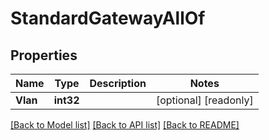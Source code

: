 # StandardGatewayAllOf

## Properties

Name | Type | Description | Notes
------------ | ------------- | ------------- | -------------
**Vlan** | **int32** |  | [optional] [readonly] 

[[Back to Model list]](../README.md#documentation-for-models) [[Back to API list]](../README.md#documentation-for-api-endpoints) [[Back to README]](../README.md)


